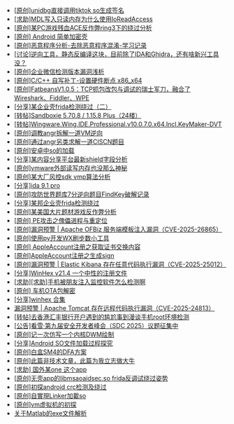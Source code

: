 + [[原创]unidbg直接调用tiktok so生成签名](https://bbs.kanxue.com/thread-285623.htm)
+ [[求助]MDL写入只读内存为什么使用IoReadAccess](https://bbs.kanxue.com/thread-286010.htm)
+ [[原创]某PC游戏残血ACE反作弊ring3下的绕过分析](https://bbs.kanxue.com/thread-284667.htm)
+ [[原创] Android 简单加密壳](https://bbs.kanxue.com/thread-273880.htm)
+ [[原创]恶意程序分析-去除恶意程序混淆-学习记录](https://bbs.kanxue.com/thread-268078.htm)
+ [[讨论]逆向工具，静态反编译这块，目前除了IDA和Ghidra，还有啥新兴工具没？](https://bbs.kanxue.com/thread-284358.htm)
+ [[原创]企业微信检测版本漏洞浅析](https://bbs.kanxue.com/thread-284796.htm)
+ [[原创]C/C++ 自写补丁-设置硬件断点 x86_x64](https://bbs.kanxue.com/thread-283839.htm)
+ [[原创]FatbeansV1.0.5：TCP抓包改包与调试的瑞士军刀，融合了Wireshark、Fiddler、WPE](https://bbs.kanxue.com/thread-284571.htm)
+ [[分享]某企业壳frida检测绕过（二）](https://bbs.kanxue.com/thread-285964.htm)
+ [[转帖]Sandboxie 5.70.8 / 1.15.8 Plus（24楼）](https://bbs.kanxue.com/thread-278793.htm)
+ [[转帖]Wingware.Wing.IDE.Professional.v10.0.7.0.x64.Incl.KeyMaker-DVT](https://bbs.kanxue.com/thread-286011.htm)
+ [[原创]调教angr拆解一道VM逆向](https://bbs.kanxue.com/thread-286013.htm)
+ [[原创]通过angr另类求解一道CISCN题目](https://bbs.kanxue.com/thread-286012.htm)
+ [[原创]安卓中so的加载](https://bbs.kanxue.com/thread-286004.htm)
+ [[分享]某内容分享平台最新shield字段分析](https://bbs.kanxue.com/thread-285929.htm)
+ [[原创]vmware外部读写内存也没那么神秘](https://bbs.kanxue.com/thread-284956.htm)
+ [[原创]某大厂风控sdk vmp算法分析](https://bbs.kanxue.com/thread-285954.htm)
+ [[分享]ida 9.1 pro](https://bbs.kanxue.com/thread-285999.htm)
+ [[原创]攻防世界题库7分逆向题目FindKey破解记录](https://bbs.kanxue.com/thread-286017.htm)
+ [[分享]某邦企业壳frida检测绕过](https://bbs.kanxue.com/thread-285932.htm)
+ [[原创]某美国大片题材游戏反作弊分析](https://bbs.kanxue.com/thread-285956.htm)
+ [[原创] PE攻击之傀儡进程与重定位](https://bbs.kanxue.com/thread-285914.htm)
+ [[原创]漏洞预警 | Apache OFBiz 服务端模板注入漏洞（CVE-2025-26865）](https://bbs.kanxue.com/thread-286022.htm)
+ [[原创]使用py开发WX刷步数小工具](https://bbs.kanxue.com/thread-284858.htm)
+ [[原创] AppleAccount注册之获取证书交换内容](https://bbs.kanxue.com/thread-285944.htm)
+ [[原创]AppleAccount注册之生成sign](https://bbs.kanxue.com/thread-285959.htm)
+ [[原创]漏洞预警 | Elastic Kibana 存在任意代码执行漏洞（CVE-2025-25012）](https://bbs.kanxue.com/thread-286021.htm)
+ [[分享]WinHex v21.4 一个中性的注册文件](https://bbs.kanxue.com/thread-285791.htm)
+ [[求助][求助]手机被朋友注入监控软件怎么检测啊](https://bbs.kanxue.com/thread-285970.htm)
+ [[原创]  车机OTA包解密](https://bbs.kanxue.com/thread-285256.htm)
+ [[分享]winhex 合集](https://bbs.kanxue.com/thread-285630.htm)
+ [漏洞预警 | Apache Tomcat 存在远程代码执行漏洞（CVE-2025-24813）](https://bbs.kanxue.com/thread-286023.htm)
+ [[转帖]去香港汇丰银行开户遇到的尴尬事到漫谈手机root环境检测](https://bbs.kanxue.com/thread-285754.htm)
+ [[公告]看雪·第九届安全开发者峰会（SDC 2025）议题征集中](https://bbs.kanxue.com/thread-285672.htm)
+ [[原创]记一次仿写一个内核DWM绘制](https://bbs.kanxue.com/thread-279167.htm)
+ [[分享]Android  SO文件加载过程探究](https://bbs.kanxue.com/thread-285788.htm)
+ [[原创]白盒SM4的DFA方案](https://bbs.kanxue.com/thread-285292.htm)
+ [[原创]此篇非技术文章，此篇为我立志做大牛](https://bbs.kanxue.com/thread-284823.htm)
+ [[求助] 国外某one  这个app](https://bbs.kanxue.com/thread-286025.htm)
+ [[原创]无壳app的libmsaoaidsec.so frida反调试绕过姿势](https://bbs.kanxue.com/thread-285811.htm)
+ [[原创]初探android crc检测及绕过](https://bbs.kanxue.com/thread-285790.htm)
+ [[原创]自實現Linker加載so](https://bbs.kanxue.com/thread-282316.htm)
+ [[原创]vm虚拟机的初探](https://bbs.kanxue.com/thread-284883.htm)
+ [关于Matlab的exe文件解析](https://bbs.kanxue.com/thread-277486.htm)
